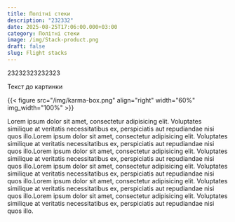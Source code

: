 ```yaml
---
title: Політні стеки
description: "232332"
date: 2025-08-25T17:06:00.000+03:00
category: Політні стеки
image: /img/Stack-product.png
draft: false
slug: Flight stacks
---
```

23232323232323

Текст до картинки

{{< figure src="/img/karma-box.png" align="right" width="60%" img_width="100%" >}}


Lorem ipsum dolor sit amet, consectetur adipisicing elit. Voluptates similique at veritatis necessitatibus ex, perspiciatis aut repudiandae nisi quos illo.Lorem ipsum dolor sit amet, consectetur adipisicing elit. Voluptates similique at veritatis necessitatibus ex, perspiciatis aut repudiandae nisi quos illo.Lorem ipsum dolor sit amet, consectetur adipisicing elit. Voluptates similique at veritatis necessitatibus ex, perspiciatis aut repudiandae nisi quos illo.Lorem ipsum dolor sit amet, consectetur adipisicing elit. Voluptates similique at veritatis necessitatibus ex, perspiciatis aut repudiandae nisi quos illo.Lorem ipsum dolor sit amet, consectetur adipisicing elit. Voluptates similique at veritatis necessitatibus ex, perspiciatis aut repudiandae nisi quos illo.Lorem ipsum dolor sit amet, consectetur adipisicing elit. Voluptates similique at veritatis necessitatibus ex, perspiciatis aut repudiandae nisi quos illo.
